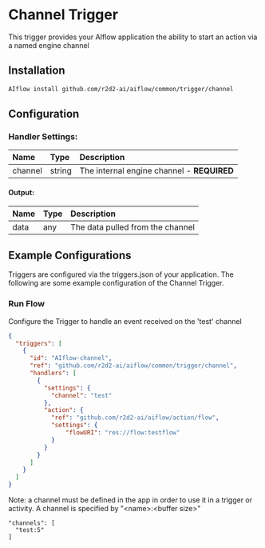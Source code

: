 <!--
title: Channel
weight: 4706
-->

# Channel Trigger
This trigger provides your AIflow application the ability to start an action via a named engine channel

## Installation

```bash
AIflow install github.com/r2d2-ai/aiflow/common/trigger/channel
```

## Configuration    

### Handler Settings:
| Name    | Type   | Description
|:---     | :---   | :---     
| channel | string | The internal engine channel - **REQUIRED**

#### Output:
| Name | Type | Description
|:---  | :--- | :---     
| data | any  | The data pulled from the channel


## Example Configurations

Triggers are configured via the triggers.json of your application. The following are some example configuration of the Channel Trigger.

### Run Flow
Configure the Trigger to handle an event received on the 'test' channel

```json
{
  "triggers": [
    {
      "id": "AIflow-channel",
      "ref": "github.com/r2d2-ai/aiflow/common/trigger/channel",
      "handlers": [
        {
          "settings": {
            "channel": "test"
          },
          "action": {
            "ref": "github.com/r2d2-ai/aiflow/action/flow",
            "settings": {
                "flowURI": "res://flow:testflow"
            }       
          }
        }
      ]
    }
  ]
}
```

Note: a channel must be defined in the app in order to use it in a trigger or activity.  A channel is specified by "\<name\>:\<buffer size\>"
```
"channels": [
  "test:5"
]
```